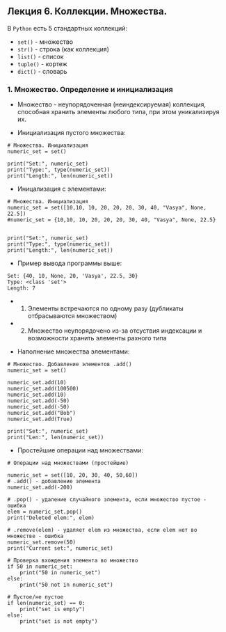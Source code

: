 ## Лекция 6. Коллекции. Множества.

В `Python` есть 5 стандартных коллекций:
* `set()` - множество
* `str()` - строка (как коллекция)
* `list()` - список
* `tuple()` - кортеж
* `dict()` - словарь


### 1. Множество. Определение и инициализация
* Множество - неупорядоченная (неиндексируемая) коллекция, способная хранить элементы любого типа, при этом уникализируя их.

* Инициализация пустого множества:
```
# Множества. Инициализация
numeric_set = set()

print("Set:", numeric_set)
print("Type:", type(numeric_set))
print("Length:", len(numeric_set))
```

* Иницализация с элементами:
```
# Множества. Инициализация
numeric_set = set([10,10, 10, 20, 20, 20, 30, 40, "Vasya", None, 22.5])
#numeric_set = {10,10, 10, 20, 20, 20, 30, 40, "Vasya", None, 22.5}


print("Set:", numeric_set)
print("Type:", type(numeric_set))
print("Length:", len(numeric_set))
```

* Пример вывода программы выше:
```
Set: {40, 10, None, 20, 'Vasya', 22.5, 30}
Type: <class 'set'>
Length: 7
```

* 1) Элементы встречаются по одному разу (дубликаты отбрасываются множеством)
* 2) Множество неупорядочено из-за отсуствия индексации и возможности хранить элементы рахного типа


* Наполнение множества элементами:
```
# Множество. Добавление элементов .add()
numeric_set = set()

numeric_set.add(10)
numeric_set.add(100500)
numeric_set.add(10)
numeric_set.add(-50)
numeric_set.add(-50)
numeric_set.add("Bob")
numeric_set.add(True)

print("Set:", numeric_set)
print("Len:", len(numeric_set))
```

* Простейшие операции над множествами:
```
# Операции над множествами (простейшие)

numeric_set = set([10, 20, 30, 40, 50,60])
# .add() - добавление элемента
numeric_set.add(-200)

# .pop() - удаление случайного элемента, если множество пустое - ошибка
elem = numeric_set.pop() 
print("Deleted elem:", elem)

# .remove(elem) - удаляет elem из множества, если elem нет во множестве - ошибка
numeric_set.remove(50)
print("Current set:", numeric_set)

# Проверка вхождения элемента во множество
if 50 in numeric_set:
    print("50 in numeric_set")
else:
    print("50 not in numeric_set")

# Пустое/не пустое
if len(numeric_set) == 0:
    print("set is empty")
else:
    print("set is not empty")
```